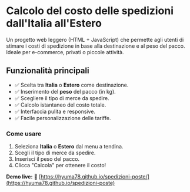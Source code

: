 # Calcolo del costo delle spedizioni dall'Italia all'Estero

Un progetto web leggero (HTML + JavaScript) che permette agli utenti di stimare i costi di
spedizione in base alla destinazione e al peso del pacco.
Ideale per e-commerce, privati o piccole attività.

## Funzionalità principali

- ✅ Scelta tra **Italia** o **Estero** come destinazione.
- ✅ Inserimento del **peso** del pacco (in kg).
- ✅ Scegliere il tipo di merce da spedire.
- ✅ Calcolo istantaneo del costo totale.
- ✅ Interfaccia pulita e responsive.
- ✅ Facile personalizzazione delle tariffe.

### Come usare
1. Seleziona **Italia** o **Estero** dal menu a tendina.
2. Scegli il tipo di merce da spedire.
3. Inserisci il peso del pacco.
4. Clicca "Calcola" per ottenere il costo!

**Demo live:** 🔗 [https://hyuma78.github.io/spedizioni-poste/](https://hyuma78.github.io/spedizioni-poste)
